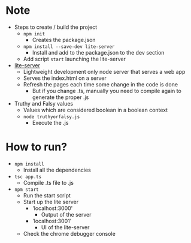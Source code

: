 # Note
* Steps to create / build the project
  * `npm init` 
    * Creates the package.json
  * `npm install --save-dev lite-server`
    * Install and add to the package.json to the dev section
  * Add script `start` launching the lite-server
* [lite-server](https://www.npmjs.com/package/lite-server)
  * Lightweight development only node server that serves a web app
  * Serves the index.html on a server
  * Refresh the pages each time some change in the code is done
    * But if you change .ts, manually you need to compile again to generate the proper .js
* Truthy and Falsy values
  * Values which are considered boolean in a boolean context
  * `node truthyorfalsy.js`
    * Execute the .js

# How to run?
* `npm install`
  * Install all the dependencies
* `tsc app.ts`
  * Compile .ts file to .js
* `npm start`
  * Run the start script
  * Start up the lite server
    * 'localhost:3000'
      * Output of the server
    * 'localhost:3001'
      * UI of the lite-server
  * Check the chrome debugger console